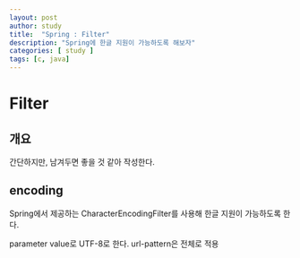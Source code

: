 ```yaml
---
layout: post
author: study
title:  "Spring : Filter"
description: "Spring에 한글 지원이 가능하도록 해보자"
categories: [ study ]
tags: [c, java]
---
```


# Filter

## 개요
 간단하지만, 남겨두면 좋을 것 같아 작성한다.
 
## encoding
 Spring에서 제공하는 CharacterEncodingFilter를 사용해 한글 지원이 가능하도록 한다.

 parameter value로 UTF-8로 한다.
 url-pattern은 전체로 적용


 
